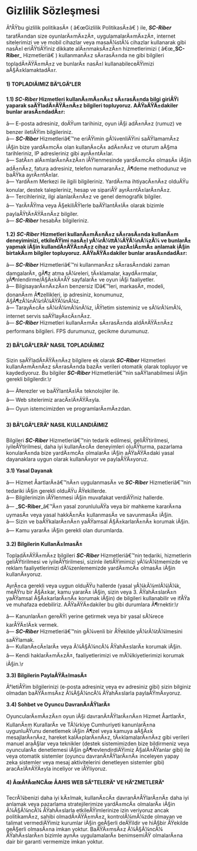 # Gizlilik Sözleşmesi

Ä°ÅŸbu gizlilik politikasÄ± ( â€œGizlilik PolitikasÄ±â€ ) ile, _**SC-Riber**_ tarafÄ±ndan size oyunlarÄ±mÄ±zÄ±, uygulamalarÄ±mÄ±zÄ±, internet sitelerimizi ve ve mobil cihazlar veya masaÃ¼stÃ¼ cihazlar kullanarak gibi nasÄ±l eriÅŸtiÄŸiniz dikkate alÄ±nmaksÄ±zÄ±n hizmetlerimizi ( â€œ_**SC-Riber**_ Hizmetleriâ€ ) kullanmanÄ±z sÄ±rasÄ±nda ne gibi bilgileri topladÄ±ÄŸÄ±mÄ±z ve bunlarÄ± nasÄ±l kullanabileceÄŸimizi aÃ§Ä±klamaktadÄ±r.

#### 1) TOPLADIÄIMIZ BÄ°LGÄ°LER

**1.1) **_**SC-Riber**_** Hizmetleri kullanÄ±mÄ±nÄ±z sÄ±rasÄ±nda bilgi giriÅŸi yaparak saÄŸladÄ±ÄŸÄ±nÄ±z bilgileri topluyoruz. AÅŸaÄŸÄ±dakiler bunlar arasÄ±ndadÄ±r:**

&#x20;   â— E-posta adresiniz, doÄŸum tarihiniz, oyun iÃ§i adÄ±nÄ±z (rumuz) ve benzer iletiÅŸim bilgileriniz.\
&#x20;   â— _**SC-Riber**_ Hizmetleriâ€™ne eriÅŸimin gÃ¼venliÄŸini saÄŸlamamÄ±z iÃ§in bize yardÄ±mcÄ± olan kullanÄ±cÄ± adÄ±nÄ±z ve oturum aÃ§ma tarihleriniz, IP adresleriniz gibi ayrÄ±ntÄ±lar.\
&#x20;   â— SatÄ±n alÄ±mlarÄ±nÄ±zÄ±n iÅŸlenmesinde yardÄ±mcÄ± olmasÄ± iÃ§in adÄ±nÄ±z, fatura adresiniz, telefon numaranÄ±z, Ã¶deme methodunuz ve baÅŸka ayrÄ±ntÄ±lar.\
&#x20;   â— YardÄ±m Merkezi ile ilgili bilgileriniz. YardÄ±ma ihtiyacÄ±nÄ±z olduÄŸu konular, destek talepleriniz, hesap ve sipariÅŸ ayrÄ±ntÄ±larÄ±nÄ±z.\
&#x20;   â— Tercihleriniz, ilgi alanlarÄ±nÄ±z ve genel demografik bilgiler.\
&#x20;   â— YarÄ±ÅŸma veya Ã§ekiliÅŸlerle baÄŸlantÄ±lÄ± olarak bizimle paylaÅŸtÄ±ÄŸÄ±nÄ±z bilgiler.\
&#x20;   â— _**SC-Riber**_ hesabÄ± bilgileriniz.

**1.2) **_**SC-Riber**_** Hizmetleri kullanÄ±mÄ±nÄ±z sÄ±rasÄ±nda kullanÄ±m deneyiminizi, etkileÅŸimi nasÄ±l yÃ¼rÃ¼ttÃ¼ÄŸÃ¼nÃ¼zÃ¼ ve bunlarÄ± yapmak iÃ§in kullandÄ±ÄŸÄ±nÄ±z cihaz ve yazÄ±lÄ±mÄ± anlamak iÃ§in birtakÄ±m bilgiler topluyoruz. AÅŸaÄŸÄ±dakiler bunlar arasÄ±ndadÄ±r:**

&#x20;   â— _**SC-Riber**_ Hizmetleriâ€™ni kullanmanÄ±z sÄ±rasÄ±ndaki zaman damgalarÄ±, gÃ¶z atma sÃ¼releri, tÄ±klamalar, kaydÄ±rmalar, yÃ¶nlendirme/Ã§Ä±kÄ±ÅŸ sayfalarÄ± ve oyun iÃ§i faaliyetler.\
&#x20;   â— BilgisayarÄ±nÄ±zÄ±n benzersiz IDâ€™leri, markasÄ±, modeli, donanÄ±m Ã¶zellikleri, ip adresiniz, konumunuz, Ã§Ã¶zÃ¼nÃ¼rlÃ¼ÄŸÃ¼nÃ¼z.\
&#x20;   â— TarayÄ±cÄ± sÃ¼rÃ¼mÃ¼nÃ¼z, iÅŸletim sisteminiz ve sÃ¼rÃ¼mÃ¼, internet servis saÄŸlayÄ±cÄ±nÄ±z.\
&#x20;   â— _**SC-Riber**_ Hizmetleri kullanÄ±mÄ± sÄ±rasÄ±nda aldÄ±ÄŸÄ±nÄ±z performans bilgileri. FPS durumunuz, gecikme durumunuz.

#### 2) BÄ°LGÄ°LERÄ° NASIL TOPLADIÄIMIZ

Sizin saÄŸladÄ±ÄŸÄ±nÄ±z bilgilere ek olarak _**SC–Riber**_ Hizmetleri kullanÄ±mÄ±nÄ±z sÄ±rasÄ±nda bazÄ± verileri otomatik olarak topluyor ve kaydediyoruz. Bu bilgiler _**SC–Riber**_ Hizmetleriâ€™nin saÄŸlanabilmesi iÃ§in gerekli bilgilerdir.\r

&#x20;   â— Ã‡erezler ve baÄŸlantÄ±lÄ± teknolojiler ile.\
&#x20;   â— Web sitelerimiz aracÄ±lÄ±ÄŸÄ±yla.\
&#x20;   â— Oyun istemcimizden ve programlarÄ±mÄ±zdan.

#### 3) BÄ°LGÄ°LERÄ° NASIL KULLANDIÄIMIZ

Bilgileri _**SC-Riber**_ Hizmetleriâ€™nin tedarik edilmesi, geliÅŸtirilmesi, iyileÅŸtirilmesi, daha iyi kullanÄ±cÄ± deneyimleri oluÅŸturma, pazarlama konularÄ±nda bize yardÄ±mcÄ± olmalarÄ± iÃ§in aÅŸaÄŸÄ±daki yasal dayanaklara uygun olarak kullanÄ±yor ve paylaÅŸÄ±yoruz.

**3.1) Yasal Dayanak**

&#x20;   â— Hizmet ÅartlarÄ±â€™nÄ±n uygulanmasÄ± ve _**SC-Riber**_ Hizmetleriâ€™nin tedariki iÃ§in gerekli olduÄŸu ÅŸekillerde.\
&#x20;   â— Bilgilerinizin iÅŸlenmesi iÃ§in muvafakat verdiÄŸiniz hallerde.\
&#x20;   â— _**SC-Riber**_â€™Ä±n yasal zorunluluÄŸa veya bir mahkeme kararÄ±na uymasÄ± veya yasal hakkÄ±nÄ± kullanmasÄ± ve savunmasÄ± iÃ§in.\
&#x20;   â— Sizin ve baÅŸkalarÄ±nÄ±n yaÅŸamsal Ã§Ä±karlarÄ±nÄ± korumak iÃ§in.\
&#x20;   â— Kamu yararÄ± iÃ§in gerekli olan durumlarda.

**3.2) Bilgilerin KullanÄ±lmasÄ±**

TopladÄ±ÄŸÄ±mÄ±z bilgileri _**SC-Riber**_ Hizmetleriâ€™nin tedariki, hizmetlerin geliÅŸtirilmesi ve iyileÅŸtirilmesi, sizinle iletiÅŸimimizi yÃ¼rÃ¼tmemizde ve reklam faaliyetlerimizi dÃ¼zenlememizde yardÄ±mcÄ± olmasÄ± iÃ§in kullanÄ±yoruz.

AyrÄ±ca gerekli veya uygun olduÄŸu hallerde (yasal yÃ¼kÃ¼mlÃ¼lÃ¼k, meÅŸru bir Ã§Ä±kar, kamu yararÄ± iÃ§in, sizin veya 3. ÅŸahÄ±slarÄ±n yaÅŸamsal Ã§Ä±karlarÄ±nÄ± korumak iÃ§in) de bilgileri kullanabilir ve ifÅŸa ve muhafaza edebiliriz. AÅŸaÄŸÄ±dakiler bu gibi durumlara Ã¶rnektir:\r

&#x20;   â— KanunlarÄ±n gereÄŸi yerine getirmek veya bir yasal sÃ¼rece karÅŸÄ±lÄ±k vermek.\
&#x20;   â— _**SC–Riber**_ Hizmetleriâ€™nin gÃ¼venli bir ÅŸekilde yÃ¼rÃ¼tÃ¼lmesini saÄŸlamak.\
&#x20;   â— KullanÄ±cÄ±larÄ± veya Ã¼Ã§Ã¼ncÃ¼ ÅŸahÄ±slarÄ± korumak iÃ§in.\
&#x20;   â— Kendi haklarÄ±mÄ±zÄ±, faaliyetlerimizi ve mÃ¼lkiyetlerimizi korumak iÃ§in.\r

**3.3) Bilgilerin PaylaÅŸÄ±lmasÄ±**

Ä°letiÅŸim bilgilerinizi (e-posta adresiniz veya ev adresiniz gibi) sizin bilginiz olmadan baÄŸÄ±msÄ±z Ã¼Ã§Ã¼ncÃ¼ ÅŸahÄ±slarla paylaÅŸmÄ±yoruz.

**3.4) Sohbet ve Oyuncu DavranÄ±ÅŸlarÄ±**

OyuncularÄ±mÄ±zÄ±n oyun iÃ§i davranÄ±ÅŸlarÄ±nÄ±n Hizmet ÅartlarÄ±, KullanÄ±m KurallarÄ± ve TÃ¼rkiye Cumhuriyeti kanunlarÄ±na uygunluÄŸunu denetlemek iÃ§in Ã¶zel veya kamuya aÃ§Ä±k mesajlarÄ±nÄ±z, hareket kalÄ±plarÄ±nÄ±z, tÄ±klamalarÄ±nÄ±z gibi verileri manuel araÃ§lar veya teknikler (destek sistemimizden bize bildirmeniz veya oyuncularÄ± denetlemesi iÃ§in gÃ¶revlendirdiÄŸimiz Ã§alÄ±ÅŸanlar gibi) ile veya otomatik sistemler (oyuncu davranÄ±ÅŸlarÄ±nÄ± inceleyen yapay zeka sistemler veya mesaj aktivitelerini denetleyen sistemler gibi) aracÄ±lÄ±ÄŸÄ±yla inceliyor ve iÅŸliyoruz.

#### 4) ÃœÃ‡ÃœNCÃœ ÅAHIS WEB SÄ°TELERÄ° VE HÄ°ZMETLERÄ°

TecrÃ¼benizi daha iyi kÄ±lmak, kullanÄ±cÄ± davranÄ±ÅŸlarÄ±nÄ± daha iyi anlamak veya pazarlama stratejilerimize yardÄ±mcÄ± olmalarÄ± iÃ§in Ã¼Ã§Ã¼ncÃ¼ ÅŸahÄ±slarla etkileÅŸimlerinize izin veriyoruz ancak politikamÄ±z, sahibi olmadÄ±ÄŸÄ±mÄ±z, kontrolÃ¼mÃ¼zde olmayan ve talimat vermediÄŸimiz kurumlar iÃ§in geÃ§erli deÄŸildir ve hiÃ§bir ÅŸekilde geÃ§erli olmasÄ±na imkan yoktur. BaÄŸÄ±msÄ±z Ã¼Ã§Ã¼ncÃ¼ ÅŸahÄ±slarÄ±n bizimle aynÄ± uygulamalarÄ± benimsemiÅŸ olmalarÄ±na dair bir garanti vermemize imkan yoktur.
